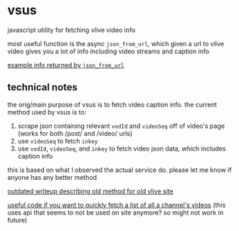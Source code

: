 # vsus
javascript utility for fetching vlive video info

most useful function is the async `json_from_url`, which given a url to vlive video gives you a lot of info including video streams and caption info

[example info returned by `json_from_url`](https://gist.github.com/hywn/634da502130eff807c3f8a9963b6069a)

## technical notes
the orig/main purpose of vsus is to fetch video caption info. the current method used by vsus is to:
1. scrape json containing relevant `vodId` and `videoSeq` off of video's page (works for both /post/ and /video/ urls)
2. use `videoSeq` to fetch `inkey`
3. use `vodId`, `videoSeq`, and `inkey` to fetch video json data, which includes caption info

this is based on what I observed the actual service do. please let me know if anyone has any better method

[outdated writeup describing old method for old vlive site](https://gist.github.com/hywn/5a06cb56a9773407d745285c83cf3329)

[useful code if you want to quickly fetch a list of all a channel's videos](https://github.com/hywn/vsus/blob/544719c8add185759022d44ecf6cb0d7eee4e1d4/vsus.js#L25-L57) (this uses api that seems to not be used on site anymore? so might not work in future)